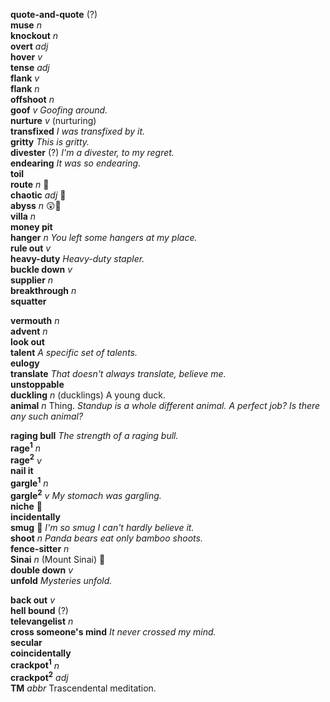 __quote-and-quote__ (?)  
__muse__ _n_  
__knockout__ _n_  
__overt__ _adj_  
__hover__ _v_  
__tense__ _adj_  
__flank__ _v_  
__flank__ _n_  
__offshoot__ _n_  
__goof__ _v_ _Goofing around._  
__nurture__ _v_ (nurturing)  
__transfixed__ _I was transfixed by it._  
__gritty__ _This is gritty._  
__divester__ (?) _I'm a divester, to my regret._  
__endearing__ _It was so endearing._  
__toil__  
__route__ _n_ :mega:  
__chaotic__ _adj_ :mega:  
__abyss__ _n_ :astonished::mega:  
__villa__ _n_  
__money pit__  
__hanger__ _n_ _You left some hangers at my place._  
__rule out__ _v_  
__heavy-duty__ _Heavy-duty stapler._  
__buckle down__ _v_  
__supplier__ _n_  
__breakthrough__ _n_  
__squatter__  

__vermouth__ _n_  
__advent__ _n_  
__look out__  
__talent__ _A specific set of talents._  
__eulogy__  
__translate__ _That doesn't always translate, believe me._  
__unstoppable__  
__duckling__ _n_ (ducklings) A young duck.  
__animal__ _n_ Thing. _Standup is a whole different animal._ _A perfect job? Is there any such animal?_  

__raging bull__ _The strength of a raging bull._  
__rage<sup>1</sup>__ _n_  
__rage<sup>2</sup>__ _v_  
__nail it__  
__gargle<sup>1</sup>__ _n_  
__gargle<sup>2</sup>__ _v_ _My stomach was gargling._  
__niche__ :mega:  
__incidentally__  
__smug__ :dart: _I'm so smug I can't hardly believe it._  
__shoot__ _n_ _Panda bears eat only bamboo shoots._  
__fence-sitter__ _n_  
__Sinai__ _n_ (Mount Sinai) :mega:  
__double down__ _v_  
__unfold__ _Mysteries unfold._  

__back out__ _v_  
__hell bound__ (?)  
__televangelist__ _n_  
__cross someone's mind__ _It never crossed my mind._  
__secular__  
__coincidentally__  
__crackpot<sup>1</sup>__ _n_  
__crackpot<sup>2</sup>__ _adj_  
__TM__ _abbr_ Trascendental meditation.  
